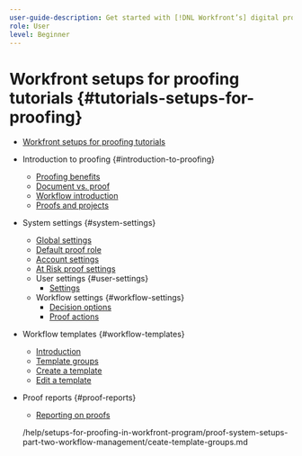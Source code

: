 ```yaml
---
user-guide-description: Get started with [!DNL Workfront’s] digital proofing by exploring the benefits and setting up proofing to fit your workflows.
role: User
level: Beginner
---
```


# Workfront setups for proofing tutorials {#tutorials-setups-for-proofing}

+ [Workfront setups for proofing tutorials](home.md)
+ Introduction to proofing {#introduction-to-proofing}
  + [Proofing benefits](setups-overview-proofing-with-workfront/benefits-of-proofing-in-workfront.md)
  + [Document vs. proof](setups-overview-proofing-with-workfront/document-vs-proof.md) 
  + [Workflow introduction](setups-overview-proofing-with-workfront/introduction-to-proof-workflows.md) 
  + [Proofs and projects](setups-overview-proofing-with-workfront/proof-workflows-as-part-of-project-timelines.md) 
+ System settings {#system-settings}
  + [Global settings](proof-system-setups-part-one-system-and-user-settings/global-system-settings-for-proofing.md) 
  + [Default proof role](proof-system-setups-part-one-system-and-user-settings/default-proof-role-settings.md) 
  + [Account settings](proof-system-setups-part-one-system-and-user-settings/default-proofing-account-settings.md) 
  + [At Risk proof settings](proof-system-setups-part-one-system-and-user-settings/default-at-risk-proof-settings.md) 
  + User settings {#user-settings} 
    + [Settings](proof-system-setups-part-one-system-and-user-settings/settings-for-proof-users.md) 
  + Workflow settings {#workflow-settings} 
    + [Decision options](proof-system-setups-part-one-system-and-user-settings/customize-proof-decision-options.md) 
    + [Proof actions](proof-system-setups-part-one-system-and-user-settings/actions-for-proof-comments.md) 
+ Workflow templates {#workflow-templates} 
  + [Introduction](proof-system-setups-part-two-workflow-management/introduction-to-automated-workflow-templates.md) 
  + [Template groups](/help/setups-for-proofing-in-workfront-program/proof-system-setups-part-two-workflow-management/create-template-groups.md) 
  + [Create a template](proof-system-setups-part-two-workflow-management/create-an-automated-workflow-template.md) 
  + [Edit a template](proof-system-setups-part-two-workflow-management/demo-edit-a-proof-template.md) 
+ Proof reports {#proof-reports} 
  + [Reporting on proofs](proof-system-setups-part-two-workflow-management/reporting-on-proofs-in-workfront.md) 



  /help/setups-for-proofing-in-workfront-program/proof-system-setups-part-two-workflow-management/ceate-template-groups.md

<!--
Articles must be added to this TOC file in order to render.
The first item in the list should be a link to an article. This is your guide's home page.
Use this list format to specify links to articles and section headings that expand and collapse in the left rail of the user guide.
An article link CANNOT be used as a section heading.
-->
